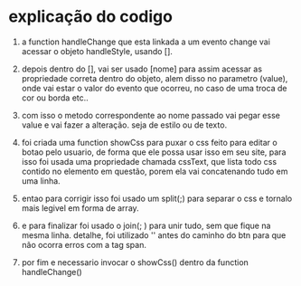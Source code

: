 # explicação do codigo #

1. a function handleChange que esta linkada a um evento change vai acessar o objeto handleStyle, usando [].

2. depois dentro do [], vai ser usado [nome] para assim acessar as propriedade correta dentro do objeto, alem disso no parametro (value), onde vai estar o valor do evento que ocorreu, no caso de uma troca de cor ou borda etc.. 

3. com isso o metodo correspondente ao nome passado vai pegar esse value e vai fazer a alteração. seja de estilo ou de texto.

4. foi criada uma function showCss para puxar o css feito para editar o botao pelo usuario, de forma que ele possa usar isso em seu site, para isso foi usada uma propriedade chamada cssText, que lista todo css contido no elemento em questão, porem ela vai concatenando tudo em uma linha.

5. entao para corrigir isso foi usado um split(;) para separar o css e tornalo mais legivel em forma de array.

6. e para finalizar foi usado o join(; <span></span>) para unir tudo, sem que fique na mesma linha. detalhe, foi utilizado '<span>' antes do caminho do btn para que não ocorra erros com a tag span.

7. por fim e necessario invocar o showCss() dentro da function handleChange()